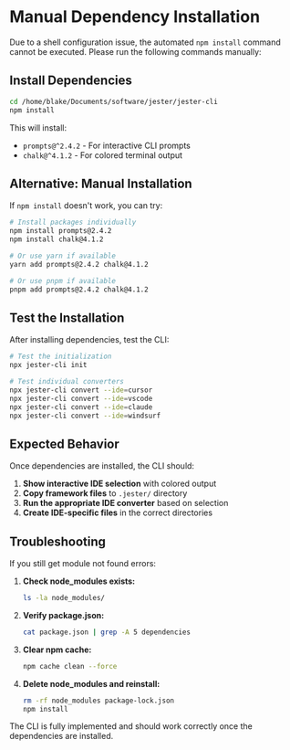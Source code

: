 # Manual Dependency Installation

Due to a shell configuration issue, the automated `npm install` command cannot be executed. Please run the following commands manually:

## Install Dependencies

```bash
cd /home/blake/Documents/software/jester/jester-cli
npm install
```

This will install:
- `prompts@^2.4.2` - For interactive CLI prompts
- `chalk@^4.1.2` - For colored terminal output

## Alternative: Manual Installation

If `npm install` doesn't work, you can try:

```bash
# Install packages individually
npm install prompts@2.4.2
npm install chalk@4.1.2

# Or use yarn if available
yarn add prompts@2.4.2 chalk@4.1.2

# Or use pnpm if available
pnpm add prompts@2.4.2 chalk@4.1.2
```

## Test the Installation

After installing dependencies, test the CLI:

```bash
# Test the initialization
npx jester-cli init

# Test individual converters
npx jester-cli convert --ide=cursor
npx jester-cli convert --ide=vscode
npx jester-cli convert --ide=claude
npx jester-cli convert --ide=windsurf
```

## Expected Behavior

Once dependencies are installed, the CLI should:

1. **Show interactive IDE selection** with colored output
2. **Copy framework files** to `.jester/` directory
3. **Run the appropriate IDE converter** based on selection
4. **Create IDE-specific files** in the correct directories

## Troubleshooting

If you still get module not found errors:

1. **Check node_modules exists:**
   ```bash
   ls -la node_modules/
   ```

2. **Verify package.json:**
   ```bash
   cat package.json | grep -A 5 dependencies
   ```

3. **Clear npm cache:**
   ```bash
   npm cache clean --force
   ```

4. **Delete node_modules and reinstall:**
   ```bash
   rm -rf node_modules package-lock.json
   npm install
   ```

The CLI is fully implemented and should work correctly once the dependencies are installed.



